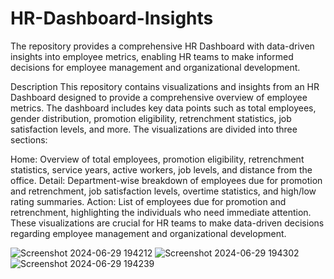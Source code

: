 # HR-Dashboard-Insights
The repository provides a comprehensive HR Dashboard with data-driven insights into employee metrics, enabling HR teams to make informed decisions for employee management and organizational development.


Description
This repository contains visualizations and insights from an HR Dashboard designed to provide a comprehensive overview of employee metrics. The dashboard includes key data points such as total employees, gender distribution, promotion eligibility, retrenchment statistics, job satisfaction levels, and more. The visualizations are divided into three sections:

Home: Overview of total employees, promotion eligibility, retrenchment statistics, service years, active workers, job levels, and distance from the office.
Detail: Department-wise breakdown of employees due for promotion and retrenchment, job satisfaction levels, overtime statistics, and high/low rating summaries.
Action: List of employees due for promotion and retrenchment, highlighting the individuals who need immediate attention.
These visualizations are crucial for HR teams to make data-driven decisions regarding employee management and organizational development.

![Screenshot 2024-06-29 194212](https://github.com/YuvrajSingh8689/HR-Dashboard-Insights/assets/142512099/59efa7fe-2b38-4bbd-a8d8-1bd94618fcce)
![Screenshot 2024-06-29 194302](https://github.com/YuvrajSingh8689/HR-Dashboard-Insights/assets/142512099/aa8b6e51-2348-4f09-bcee-ae48913d79dc)
![Screenshot 2024-06-29 194239](https://github.com/YuvrajSingh8689/HR-Dashboard-Insights/assets/142512099/bef25ea2-865d-40cb-ad04-92839d5e00a0)

